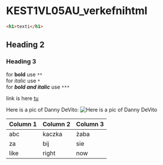 # KEST1VL05AU_verkefnihtml
 ```html
<h1>texti</h1>
```
## Heading 2

### Heading 3
 
for **bold** use ```**``` <br>
for *italic* use ```*``` <br>
for ***bold and italic***  use ```***```

link is here [tu](https://www.margonem.pl)

Here is a pic of Danny DeVito:
![Here is a pic of Danny DeVito](https://cdn.mos.cms.futurecdn.net/a9S8crNdUjgmaDGWQTbVVM.jpg)

Column 1 | Column 2 | Column 3
--- | --- | ---
abc | kaczka | żaba
za | bij | sie
like | right | now 
